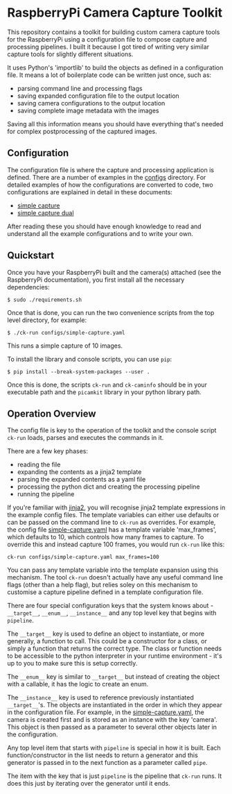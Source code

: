 # RaspberryPi Camera Capture Toolkit

This repository contains a toolkit for building custom camera capture tools for the RaspberryPi using a 
configuration file to compose capture and processing pipelines. I built it because I got tired of
writing very similar capture tools for slightly different situations.

It uses Python's 'importlib' to build the objects as defined in a configuration file. It means a lot
of boilerplate code can be written just once, such as:

* parsing command line and processing flags
* saving expanded configuration file to the output location
* saving camera configurations to the output location
* saving complete image metadata with the images

Saving all this information means you should have everything that's needed for complex postprocessing
of the captured images.

## Configuration

The configuration file is where the capture and processing application is defined. There are a number of 
examples in the [configs](configs) directory. For detailed examples of how the configurations are converted
to code, two configurations are explained in detail in these documents:

* [simple capture](docs/simple-capture.md)
* [simple capture dual](docs/simple-capture-dual.md)

After reading these you should have enough knowledge to read and understand all the example configurations
and to write your own.

## Quickstart

Once you have your RaspberryPi built and the camera(s) attached (see the RaspberryPi documentation), you
first install all the necessary dependencies:

    $ sudo ./requirements.sh

Once that is done, you can run the two convenience scripts from the top level directory, for example:

    $ ./ck-run configs/simple-capture.yaml

This runs a simple capture of 10 images.

To install the library and console scripts, you can use `pip`:

    $ pip install --break-system-packages --user . 

Once this is done, the scripts `ck-run` and `ck-caminfo` should be in your executable path and the
`picamkit` library in your python library path.

## Operation Overview

The config file is key to the operation of the toolkit and the console script `ck-run` loads, parses and executes
the commands in it.

There are a few key phases:

* reading the file
* expanding the contents as a jinja2 template
* parsing the expanded contents as a yaml file
* processing the python dict and creating the processing pipeline
* running the pipeline

If you're familiar with [jinja2](https://palletsprojects.com/p/jinja/), you will recognise jinja2 
template expressions in the example config files. The template variables can either use defaults or can
be passed on the command line to `ck-run` as overrides. For example, the config file [simple-capture.yaml](configs/simple-capture.yaml)
has a template variable 'max_frames', which defaults to 10, which controls how many frames to capture. To override this and
instead capture 100 frames, you would run `ck-run` like this:

    ck-run configs/simple-capture.yaml max_frames=100

You can pass any template variable into the template expansion using this mechanism. The tool `ck-run` doesn't 
actually have any useful command line flags (other than a help flag), but relies soley on this mechanism to
customise a capture pipeline defined in a template configuration file.

There are four special configuration keys that the system knows about - `__target__`, `__enum__`, `__instance__` and any top level
key that begins with `pipeline`.

The `__target__` key is used to define an object to instantiate, or more generally, a function to call. This could
be a constructor for a class, or simply a function that returns the correct type. The class or function needs
to be accessible to the python interpreter in your runtime environment - it's up to you to make sure this is
setup correctly.

The `__enum__` key is similar to `__target__` but instead of creating the object with a callable, it has the
logic to create an enum.

The `__instance__` key is used to reference previously instantiated `__target__`'s. The objects are instantiated in the
order in which they appear in the configuration file. For example, in the [simple-capture.yaml](configs/simple-capture.yaml),
the camera is created first and is stored as an instance with the key 'camera'. This object is then passed
as a parameter to several other objects later in the configuration.

Any top level item that starts with `pipeline` is special in how it is built. Each function/constructor in the list needs to 
return a generator and this generator is passed in to the next function as a parameter called `pipe`.

The item with the key that is just `pipeline` is the pipeline that `ck-run` runs. It does this just by iterating over
the generator until it ends.

